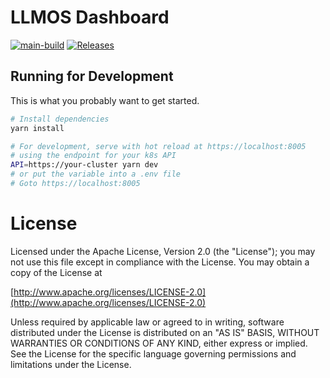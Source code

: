 # LLMOS Dashboard
[![main-build](https://github.com/llmos-ai/dashboard/actions/workflows/build.yaml/badge.svg)](https://github.com/llmos-ai/dashboard/actions/workflows/build.yaml)
[![Releases](https://img.shields.io/github/release/llmos-ai/dashboard.svg)](https://github.com/llmos-ai/dashboard/releases)


## Running for Development

This is what you probably want to get started.

```bash
# Install dependencies
yarn install

# For development, serve with hot reload at https://localhost:8005
# using the endpoint for your k8s API
API=https://your-cluster yarn dev
# or put the variable into a .env file
# Goto https://localhost:8005
```

License
=======
Licensed under the Apache License, Version 2.0 (the "License");
you may not use this file except in compliance with the License.
You may obtain a copy of the License at

[http://www.apache.org/licenses/LICENSE-2.0](http://www.apache.org/licenses/LICENSE-2.0)

Unless required by applicable law or agreed to in writing, software
distributed under the License is distributed on an "AS IS" BASIS,
WITHOUT WARRANTIES OR CONDITIONS OF ANY KIND, either express or implied.
See the License for the specific language governing permissions and
limitations under the License.
